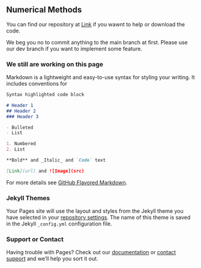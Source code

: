 ## Numerical Methods

You can find our repository at [Link](https://github.com/chriss1245/numerical_methods/) if you wawnt to help or download the code.

We beg you no to commit anything to the main branch at first. Please use our dev branch if you want to implement some feature.

### We still are working on this page




Markdown is a lightweight and easy-to-use syntax for styling your writing. It includes conventions for




```markdown
Syntax highlighted code block

# Header 1
## Header 2
### Header 3

- Bulleted
- List

1. Numbered
2. List

**Bold** and _Italic_ and `Code` text

[Link](url) and ![Image](src)
```

For more details see [GitHub Flavored Markdown](https://guides.github.com/features/mastering-markdown/).

### Jekyll Themes

Your Pages site will use the layout and styles from the Jekyll theme you have selected in your [repository settings](https://github.com/chriss1245/numerical_methods/settings/pages). The name of this theme is saved in the Jekyll `_config.yml` configuration file.

### Support or Contact

Having trouble with Pages? Check out our [documentation](https://docs.github.com/categories/github-pages-basics/) or [contact support](https://support.github.com/contact) and we’ll help you sort it out.
